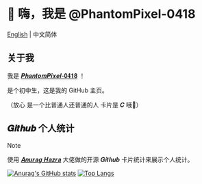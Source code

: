 # 👋 嗨，我是 @PhantomPixel-0418

[English](/README_en.md) | 中文简体

## 关于我

我是 [𝑷𝒉𝒂𝒏𝒕𝒐𝒎𝑷𝒊𝒙𝒆𝒍-𝟎𝟒𝟏𝟖](https://github.com/PhantomPixel-0418) ！

是个初中生，这是我的 GitHub 主页。

（放心 是一个比普通人还普通的人 卡片是 𝑪 哦🫠）

## 𝑮𝒊𝒕𝒉𝒖𝒃 个人统计

> [!Note]
> 使用 [𝑨𝒏𝒖𝒓𝒂𝒈 𝑯𝒂𝒛𝒓𝒂](https://github.com/anuraghazra/github-readme-stats) 大佬做的开源 𝑮𝒊𝒕𝒉𝒖𝒃 卡片统计来展示个人统计。

[![Anurag's GitHub stats](https://github-readme-stats.vercel.app/api?username=PhantomPixel-0418)](https://github.com/anuraghazra/github-readme-stats&show_icons=true)
[![Top Langs](https://github-readme-stats.vercel.app/api/top-langs/?username=anuraghazra&layout=compact)](https://github.com/anuraghazra/github-readme-stats)
